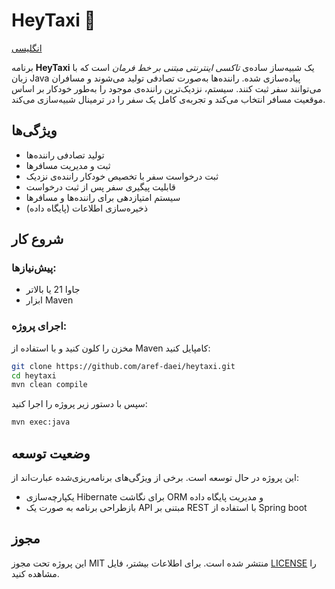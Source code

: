 # HeyTaxi 🚖

[انگلیسی](README.md)

برنامه **HeyTaxi** یک شبیه‌ساز ساده‌ی *تاکسی اینترنتی مبتنی بر خط فرمان* است که با زبان Java پیاده‌سازی شده. راننده‌ها به‌صورت تصادفی تولید می‌شوند و مسافران می‌توانند سفر ثبت کنند. سیستم، نزدیک‌ترین راننده‌ی موجود را به‌طور خودکار بر اساس موقعیت مسافر انتخاب می‌کند و تجربه‌ی کامل یک سفر را در ترمینال شبیه‌سازی می‌کند.

## ویژگی‌ها

- تولید تصادفی راننده‌ها
- ثبت و مدیریت مسافرها
- ثبت درخواست سفر با تخصیص خودکار راننده‌ی نزدیک
- قابلیت پیگیری سفر پس از ثبت درخواست
- سیستم امتیازدهی برای راننده‌ها و مسافرها
- ذخیره‌سازی اطلاعات (پایگاه داده)

## شروع کار

### پیش‌نیازها:
- جاوا 21 یا بالاتر
- ابزار Maven

### اجرای پروژه:

مخزن را کلون کنید و با استفاده از Maven کامپایل کنید:

```bash
git clone https://github.com/aref-daei/heytaxi.git
cd heytaxi
mvn clean compile
```

سپس با دستور زیر پروژه را اجرا کنید:

```bash
mvn exec:java
```

## وضعیت توسعه

این پروژه در حال توسعه است. برخی از ویژگی‌های برنامه‌ریزی‌شده عبارت‌اند از:

- یکپارچه‌سازی Hibernate برای نگاشت ORM و مدیریت پایگاه داده
- بازطراحی برنامه به صورت یک API مبتنی بر REST با استفاده از Spring boot

## مجوز

این پروژه تحت مجوز MIT منتشر شده است. برای اطلاعات بیشتر، فایل [LICENSE](LICENSE.txt) را مشاهده کنید.
